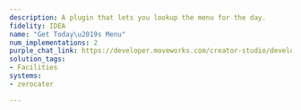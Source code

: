 ```yaml
---
description: A plugin that lets you lookup the menu for the day.
fidelity: IDEA
name: "Get Today\u2019s Menu"
num_implementations: 2
purple_chat_link: https://developer.moveworks.com/creator-studio/developer-tools/purple-chat-builder/?workspace=%7B%22title%22%3A%22My+Workspace%22%2C%22botSettings%22%3A%7B%7D%2C%22mocks%22%3A%5B%7B%22id%22%3A6991%2C%22title%22%3A%22Mock+1%22%2C%22transcript%22%3A%7B%22settings%22%3A%7B%22colorStyle%22%3A%22LIGHT%22%2C%22startTime%22%3A%2211%3A43+AM%22%2C%22defaultPerson%22%3A%22GWEN%22%2C%22editable%22%3Atrue%7D%2C%22messages%22%3A%5B%7B%22from%22%3A%22USER%22%2C%22text%22%3A%22What%27s+for+lunch+today%3F%22%7D%2C%7B%22from%22%3A%22BOT%22%2C%22text%22%3A%22Today%2C+we%27re+having+Thai+food+catered+for+lunch%21+Here%27s+what%27s+on+the+menu%3A%22%2C%22cards%22%3A%5B%7B%22title%22%3A%22Lunch+Menu+-+Thai+Cuisine%22%2C%22text%22%3A%221.+Pad+Thai+-+A+flavorful+stir-fried+noodle+dish+with+veggies+and+your+choice+of+chicken+or+tofu.%3Cbr%3E2.+Green+Curry+-+A+delicious+and+spicy+green+curry+served+with+rice.%3Cbr%3E3.+Mango+Sticky+Rice+-+A+sweet+and+refreshing+dessert+to+top+off+your+meal.%22%7D%5D%7D%5D%7D%7D%5D%7D
solution_tags:
- Facilities
systems:
- zerocater

---
```

